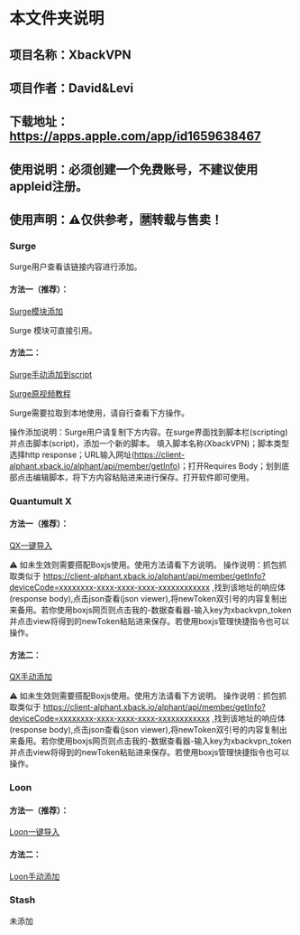 # 本文件夹说明
## 项目名称：XbackVPN
## 项目作者：David&Levi
## 下载地址：https://apps.apple.com/app/id1659638467
## 使用说明：必须创建一个免费账号，不建议使用appleid注册。
## 使用声明：⚠️仅供参考，🈲️转载与售卖！

### Surge
Surge用户查看该链接内容进行添加。

#### 方法一（推荐）：
[Surge模块添加](https://raw.githubusercontent.com/czy13724/Quantumult-X/main/temporary/xbackvpn/surgexback.sgmodule)

Surge 模块可直接引用。

#### 方法二：
[Surge手动添加到script](https://raw.githubusercontent.com/czy13724/Quantumult-X/main/temporary/xbackvpn/surgexback.js)

[Surge原视频教程](https://raw.githubusercontent.com/czy13724/Quantumult-X/main/temporary/xbackvpn/Surge%E8%A7%A3%E9%94%81xbackvpn.mp4)

Surge需要拉取到本地使用，请自行查看下方操作。

操作添加说明：Surge用户请复制下方内容。在surge界面找到脚本栏(scripting)并点击脚本(script)，添加一个新的脚本。
填入脚本名称(XbackVPN)；脚本类型选择http response；URL输入网址(https://client-alphant.xback.io/alphant/api/member/getInfo)；打开Requires Body；划到底部点击编辑脚本，将下方内容粘贴进来进行保存。打开软件即可使用。


### Quantumult X

#### 方法一（推荐）：
[QX一键导入](https://quantumult.app/x/open-app/add-resource?remote-resource=%7B%0A%20%20%22rewrite_remote%22%20%3A%20%5B%0A%20%20%20%20%22https%3A%2F%2Fraw.githubusercontent.com%2Fczy13724%2FQuantumult-X%2Fmain%2Ftemporary%2Fxbackvpn%2FqxXback.js%2C%20update-interval%3D172800%2C%20opt-parser%3Dtrue%2C%20enabled%3Dfalse%22%0A%20%20%5D%0A%7D)

⚠️ 如未生效则需要搭配Boxjs使用。使用方法请看下方说明。
操作说明：抓包抓取类似于 https://client-alphant.xback.io/alphant/api/member/getInfo?deviceCode=xxxxxxxx-xxxx-xxxx-xxxx-xxxxxxxxxxxx ,找到该地址的响应体(response body),点击json查看(json viewer),将newToken双引号的内容复制出来备用。若你使用boxjs网页则点击我的-数据查看器-输入key为xbackvpn_token并点击view将得到的newToken粘贴进来保存。若使用boxjs管理快捷指令也可以操作。

#### 方法二：
[QX手动添加](https://raw.githubusercontent.com/czy13724/Quantumult-X/main/temporary/xbackvpn/qxXback.js)  

⚠️ 如未生效则需要搭配Boxjs使用。使用方法请看下方说明。
操作说明：抓包抓取类似于 https://client-alphant.xback.io/alphant/api/member/getInfo?deviceCode=xxxxxxxx-xxxx-xxxx-xxxx-xxxxxxxxxxxx ,找到该地址的响应体(response body),点击json查看(json viewer),将newToken双引号的内容复制出来备用。若你使用boxjs网页则点击我的-数据查看器-输入key为xbackvpn_token并点击view将得到的newToken粘贴进来保存。若使用boxjs管理快捷指令也可以操作。

### Loon

#### 方法一（推荐）：
[Loon一键导入](https://www.nsloon.com/openloon/import?plugin=https://raw.githubusercontent.com/czy13724/Quantumult-X/main/temporary/xbackvpn/loonxbackvpn.plugin)

#### 方法二：
[Loon手动添加](https://raw.githubusercontent.com/czy13724/Quantumult-X/main/temporary/xbackvpn/loonxbackvpn.plugin)

### Stash
未添加

